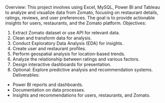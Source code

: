Overview:
This project involves using Excel, MySQL, Power BI and Tableau to analyze and visualize data from Zomato, focusing on restaurant details, ratings, reviews, and user preferences. The goal is to provide actionable insights for users, restaurants, and the Zomato platform.
Objectives:
1. Extract Zomato dataset or use API for relevant data.
2. Clean and transform data for analysis.
3. Conduct Exploratory Data Analysis (EDA) for insights.
4. Create user and restaurant profiles.
5. Perform geospatial analysis for location-based trends.
6. Analyze the relationship between ratings and various factors.
7. Design interactive dashboards for presentation.
8. Optional: Explore predictive analysis and recommendation systems.
Deliverables:
* Power BI reports and dashboards.
* Documentation on data processes.
* Insights and recommendations for users, restaurants, and Zomato.
